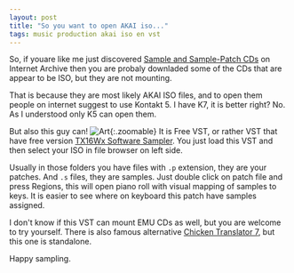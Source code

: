 ```yaml
---
layout: post
title: "So you want to open AKAI iso..."
tags: music production akai iso en vst
---
```

So, if youare like me just discovered [Sample and Sample-Patch CDs](https://archive.org/details/samplecds) on Internet Archive then you are probaly downladed some of the CDs that are appear to be ISO, but they are not mounting.
<!--more-->
That is because they are most likely AKAI ISO files, and to open them people on internet suggest to use Kontakt 5. 
I have K7, it is better right? No. As I understood only K5 can open them.

But also this guy can!
![Art]({{site.url}}/assets/images/tx16wx.jpg){:.zoomable}
It is Free VST, or rather VST that have free version [TX16Wx Software Sampler](https://www.tx16wx.com/).
You just load this VST and then select your ISO in file browser on left side.

Usually in those folders you have files with `.p` extension, they are your patches. And `.s` files, they are samples.
Just double click on patch file and press Regions, this will open piano roll with visual mapping of samples to keys. It is easier to see where on keyboard this patch have samples assigned.

I don't know if this VST can mount EMU CDs as well, but you are welcome to try yourself.
There is also famous alternative [Chicken Translator 7](https://www.chickensys.com/products2/translator/), but this one is standalone.

Happy sampling.
